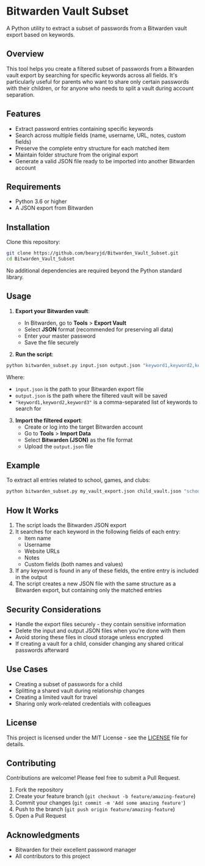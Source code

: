 # Bitwarden Vault Subset

A Python utility to extract a subset of passwords from a Bitwarden vault export based on keywords.

## Overview

This tool helps you create a filtered subset of passwords from a Bitwarden vault export by searching for specific keywords across all fields. It's particularly useful for parents who want to share only certain passwords with their children, or for anyone who needs to split a vault during account separation.

## Features

- Extract password entries containing specific keywords
- Search across multiple fields (name, username, URL, notes, custom fields)
- Preserve the complete entry structure for each matched item
- Maintain folder structure from the original export
- Generate a valid JSON file ready to be imported into another Bitwarden account

## Requirements

- Python 3.6 or higher
- A JSON export from Bitwarden

## Installation

Clone this repository:

```bash
git clone https://github.com/bearyjd/Bitwarden_Vault_Subset.git
cd Bitwarden_Vault_Subset
```

No additional dependencies are required beyond the Python standard library.

## Usage

1. **Export your Bitwarden vault**:
   - In Bitwarden, go to **Tools** > **Export Vault**
   - Select **JSON** format (recommended for preserving all data)
   - Enter your master password
   - Save the file securely

2. **Run the script**:

```bash
python bitwarden_subset.py input.json output.json "keyword1,keyword2,keyword3"
```

Where:
- `input.json` is the path to your Bitwarden export file
- `output.json` is the path where the filtered vault will be saved
- `"keyword1,keyword2,keyword3"` is a comma-separated list of keywords to search for

3. **Import the filtered export**:
   - Create or log into the target Bitwarden account
   - Go to **Tools** > **Import Data**
   - Select **Bitwarden (JSON)** as the file format
   - Upload the `output.json` file

## Example

To extract all entries related to school, games, and clubs:

```bash
python bitwarden_subset.py my_vault_export.json child_vault.json "school,game,club"
```

## How It Works

1. The script loads the Bitwarden JSON export
2. It searches for each keyword in the following fields of each entry:
   - Item name
   - Username
   - Website URLs
   - Notes
   - Custom fields (both names and values)
3. If any keyword is found in any of these fields, the entire entry is included in the output
4. The script creates a new JSON file with the same structure as a Bitwarden export, but containing only the matched entries

## Security Considerations

- Handle the export files securely - they contain sensitive information
- Delete the input and output JSON files when you're done with them
- Avoid storing these files in cloud storage unless encrypted
- If creating a vault for a child, consider changing any shared critical passwords afterward

## Use Cases

- Creating a subset of passwords for a child
- Splitting a shared vault during relationship changes
- Creating a limited vault for travel
- Sharing only work-related credentials with colleagues

## License

This project is licensed under the MIT License - see the [LICENSE](LICENSE) file for details.

## Contributing

Contributions are welcome! Please feel free to submit a Pull Request.

1. Fork the repository
2. Create your feature branch (`git checkout -b feature/amazing-feature`)
3. Commit your changes (`git commit -m 'Add some amazing feature'`)
4. Push to the branch (`git push origin feature/amazing-feature`)
5. Open a Pull Request

## Acknowledgments

- Bitwarden for their excellent password manager
- All contributors to this project
